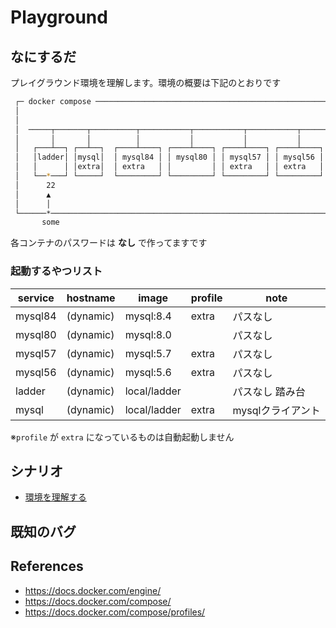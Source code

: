 # Playground
## なにするだ
プレイグラウンド環境を理解します。環境の概要は下記のとおりです

```sh
 ┌─ docker compose ──────────────────────────────────────────────────────┐ 
 │                                                                       │ 
 │                                                                       │ 
 │  ─────┬───────┬──────────┬───────────┬───────────┬───────────┬─────── │ 
 │       │       │          │           │           │           │        │ 
 │   ┌───┴──┐ ┌──┴──┐  ┌────┴────┐ ┌────┴────┐ ┌────┴────┐ ┌────┴────┐   │ 
 │   │ladder│ │mysql│  │ mysql84 │ │ mysql80 │ │ mysql57 │ │ mysql56 │   │ 
 │   │      │ │extra│  │ extra   │ │         │ │ extra   │ │ extra   │   │ 
 │   └──*───┘ └─────┘  └─────────┘ └─────────┘ └─────────┘ └─────────┘   │ 
 │      22                                                               │ 
 │      ▲                                                                │ 
 │      │                                                                │ 
 └──────*────────────────────────────────────────────────────────────────┘ 
       some                                                                                                                               
```
各コンテナのパスワードは **なし** で作ってますです  

### 起動するやつリスト 
| service | hostname  | image        | profile | note              |
| ------- | --------- | ------------ | ------- | ----------------- |
| mysql84 | (dynamic) | mysql:8.4    | extra   | パスなし          |
| mysql80 | (dynamic) | mysql:8.0    |         | パスなし          |
| mysql57 | (dynamic) | mysql:5.7    | extra   | パスなし          |
| mysql56 | (dynamic) | mysql:5.6    | extra   | パスなし          |
| ladder  | (dynamic) | local/ladder |         | パスなし 踏み台   |
| mysql   | (dynamic) | local/ladder | extra   | mysqlクライアント |

※`profile` が `extra` になっているものは自動起動しません  

## シナリオ
 * [環境を理解する](./scenario01/README.md)

## 既知のバグ

## References
* https://docs.docker.com/engine/
* https://docs.docker.com/compose/
* https://docs.docker.com/compose/profiles/